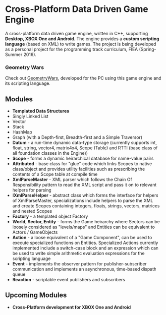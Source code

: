 # Cross-Platform Data Driven Game Engine
A cross-platform data driven game engine, written in C++, supporting **Desktop, XBOX One and Android**. The engine provides a **custom scripting language** (based on XML) to write games. The project is being developed as a personal project for the programming track curriculum, FIEA (Spring-Summer 2016).

### Geometry Wars
Check out [GeometryWars](https://github.com/Nihav-Jain/GeometryWars), developed for the PC using this game engine and its scripting language.

## Modules

- **Templated Data Structures**
 - Singly Linked List
 - Vector
 - Stack
 - HashMap
 - Graph (with a Depth-first, Breadth-first and a Simple Traversor)
- **Datum** - a run-time dynamic data-type storage (currently supports int, float, string, vector4, matrix4x4, Scope (Table) and RTTI (base class of all foundation classes in the Engine))
- **Scope** - forms a dynamic heirarchical database for name-value pairs
- **Attributed** - base class for "glue" code which links Scopes to native class/object and provides utility facilities such as prescribing the contents of a Scope table at compile time
- **XmlParseMaster** - XML parser which follows the Chain Of Responsibility pattern to read the XML script and pass it on to relevant helpers for parsing
- **IXmlParseHelper** - abstract class which forms the interface for helpers of XmlParseMaster, specializations include helpers to parse the XML and create Scopes containing integers, floats, strings, vectors, matrices and nested Scopes
- **Factory** - a templated object Factory
- **World, Sector, Entity** - forms the Game heirarchy where Sectors can be loosely considered as "levels/maps" and Entities can be equivalent to Actors / GameObjects
- **Action** - a loose equivalent of a "Game Component", can be used to execute specialized functions on Entities. Specialized Actions currently implemented include a switch-case block and an expression which can be used to write simple arithmetic evaluation expressions for the scripting language 
- **Event** - implements the observer pattern for publisher-subscriber communication and implements an asynchronous, time-based dispath queue
- **Reaction** - scriptable event publishers and subscribers

## Upcoming Modules
- **Cross-Platform development for XBOX One and Android**
